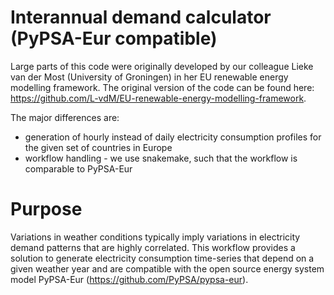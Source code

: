# Interannual demand calculator (PyPSA-Eur compatible)

Large parts of this code were originally developed by our colleague Lieke van der Most (University of Groningen) in her EU renewable energy modelling framework. The original version of the code can be found here: https://github.com/L-vdM/EU-renewable-energy-modelling-framework.

The major differences are:
- generation of hourly instead of daily electricity consumption profiles for the given set of countries in Europe
- workflow handling - we use snakemake, such that the workflow is comparable to PyPSA-Eur

# Purpose

Variations in weather conditions typically imply variations in electricity demand patterns that are highly correlated.
This workflow provides a solution to generate electricity consumption time-series that depend on a given weather year and are compatible with the open source energy system model PyPSA-Eur (https://github.com/PyPSA/pypsa-eur).
